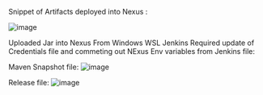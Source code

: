 
Snippet of Artifacts deployed into Nexus :

![image](https://user-images.githubusercontent.com/50335583/136231986-e6f41e01-c5e1-474b-b049-3ce875de5f5d.png)

Uploaded Jar into Nexus From Windows WSL Jenkins Required update of Credentials file and commeting out NExus Env variables from Jenkins file:

Maven Snapshot file:
![image](https://user-images.githubusercontent.com/50335583/137686583-2a6bc38b-8c42-4d28-924e-58308fbb128b.png)



Release file: 
![image](https://user-images.githubusercontent.com/50335583/137686484-2bfb50dc-f270-4976-881d-a8394f2610f5.png)


